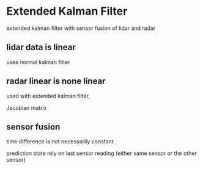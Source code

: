 # Extended Kalman Filter
extended kalman filter with sensor fusion of lidar and radar

## lidar data is linear
uses normal kalman filter
    
## radar linear is none linear 
   used with extended kalman filter,
    
   Jacobian matrix
   
## sensor fusion
time difference is not necessarily constant

prediction state rely on last sensor reading
(either same sensor or the other sensor)
